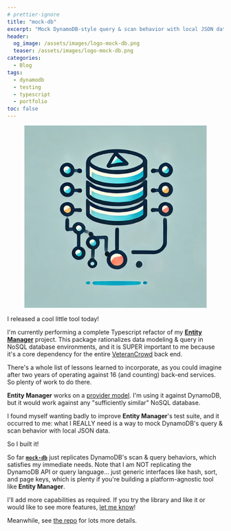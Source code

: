 ```yaml
---
# prettier-ignore
title: "mock-db"
excerpt: "Mock DynamoDB-style query & scan behavior with local JSON data. Or learn to play the guitar, if you think pretty girls REALLY like that kind of thing."
header:
  og_image: /assets/images/logo-mock-db.png
  teaser: /assets/images/logo-mock-db.png
categories:
  - Blog
tags:
  - dynamodb
  - testing
  - typescript
  - portfolio
toc: false
---
```


<figure class="align-left drop-image">
    <img src="/assets/images/logo-mock-db.png">
</figure>

I released a cool little tool today!

I'm currently performing a complete Typescript refactor of my [**Entity Manager**](https://github.com/karmaniverous/entity-manager) project. This package rationalizes data modeling & query in NoSQL database environments, and it is SUPER important to me because it's a core dependency for the entire [VeteranCrowd](https://veterancrowd.com) back end.

There's a whole list of lessons learned to incorporate, as you could imagine after two years of operating against 16 (and counting) back-end services. So plenty of work to do there.

**Entity Manager** works on a [provider model](https://en.wikipedia.org/wiki/Provider_model). I'm using it against DynamoDB, but it would work against any "sufficiently similar" NoSQL database.

I found myself wanting badly to improve **Entity Manager**'s test suite, and it occurred to me: what I REALLY need is a way to mock DynamoDB's query & scan behavior with local JSON data.

So I built it!

So far [**`mock-db`**](https://github.com/karmaniverous/mock-db) just replicates DynamoDB's scan & query behaviors, which satisfies my immediate needs. Note that I am NOT replicating the DynamoDB API or query language... just generic interfaces like hash, sort, and page keys, which is plenty if you're building a platform-agnostic tool like **Entity Manager**.

I'll add more capabilities as required. If you try the library and like it or would like to see more features, [let me know](https://github.com/karmaniverous/mock-db/discussions)!

Meanwhile, see [the repo](https://github.com/karmaniverous/mock-db) for lots more details.
